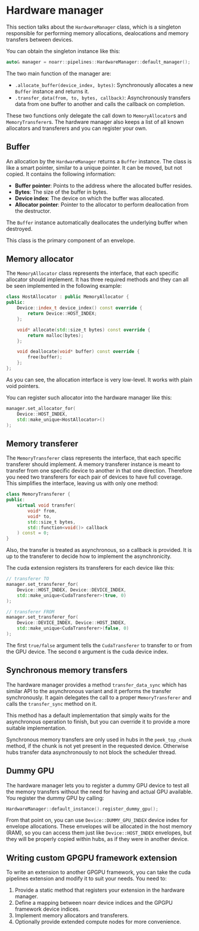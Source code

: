 # Hardware manager

This section talks about the `HardwareManager` class, which is a singleton responsible for performing memory allocations, dealocations and memory transfers between devices.

You can obtain the singleton instance like this:

```cpp
auto& manager = noarr::pipelines::HardwareManager::default_manager();
```

The two main function of the manager are:

- `.allocate_buffer(device_index, bytes)`: Synchronously allocates a new `Buffer` instance and returns it.
- `.transfer_data(from, to, bytes, callback)`: Asynchronously transfers data from one buffer to another and calls the callback on completion.

These two functions only delegate the call down to `MemoryAllocator`s and `MemoryTransferer`s. The hardware manager also keeps a list of all known allocators and transferers and you can register your own.


## Buffer

An allocation by the `HardwareManager` returns a `Buffer` instance. The class is like a smart pointer, similar to a unique pointer. It can be moved, but not copied. It contains the following information:

- **Buffer pointer**: Points to the address where the allocated buffer resides.
- **Bytes**: The size of the buffer in bytes.
- **Device index**: The device on which the buffer was allocated.
- **Allocator pointer**: Pointer to the allocator to perform deallocation from the destructor.

The `Buffer` instance automatically deallocates the underlying buffer when destroyed.

This class is the primary component of an envelope.


## Memory allocator

The `MemoryAllocator` class represents the interface, that each specific allocator should implement. It has three required methods and they can all be seen implemented in the following example:

```cpp
class HostAllocator : public MemoryAllocator {
public:
    Device::index_t device_index() const override {
        return Device::HOST_INDEX;
    };

    void* allocate(std::size_t bytes) const override {
        return malloc(bytes);
    };

    void deallocate(void* buffer) const override {
        free(buffer);
    };
};
```

As you can see, the allocation interface is very low-level. It works with plain void pointers.

You can register such allocator into the hardware manager like this:

```cpp
manager.set_allocator_for(
    Device::HOST_INDEX,
    std::make_unique<HostAllocator>()
);
```


## Memory transferer

The `MemoryTransferer` class represents the interface, that each specific transferer should implement. A memory transferer instance is meant to transfer from one specific device to another in that one direction. Therefore you need two transferers for each pair of devices to have full coverage. This simplifies the interface, leaving us with only one method:

```cpp
class MemoryTransferer {
public:
    virtual void transfer(
        void* from,
        void* to,
        std::size_t bytes,
        std::function<void()> callback
    ) const = 0;
}
```

Also, the transfer is treated as asynchronous, so a callback is provided. It is up to the transferer to decide how to implement the asynchronicity.

The cuda extension registers its transferers for each device like this:

```cpp
// transferer TO
manager.set_transferer_for(
    Device::HOST_INDEX, Device::DEVICE_INDEX,
    std::make_unique<CudaTransferer>(true, 0)
);

// transferer FROM
manager.set_transferer_for(
    Device::DEVICE_INDEX, Device::HOST_INDEX,
    std::make_unique<CudaTransferer>(false, 0)
);
```

The first `true/false` argument tells the `CudaTransferer` to transfer to or from the GPU device. The second `0` argument is the cuda device index.


## Synchronous memory transfers

The hardware manager provides a method `transfer_data_sync` which has similar API to the asynchronous variant and it performs the transfer synchronously. It again delegates the call to a proper `MemoryTransferer` and calls the `transfer_sync` method on it.

This method has a default implementation that simply waits for the asynchronous operation to finish, but you can override it to provide a more suitable implementation.

Synchronous memory transfers are only used in hubs in the `peek_top_chunk` method, if the chunk is not yet present in the requested device. Otherwise hubs transfer data asynchronously to not block the scheduler thread.


## Dummy GPU

The hardware manager lets you to register a dummy GPU device to test all the memory transfers without the need for having and actual GPU available. You register the dummy GPU by calling:

```cpp
HardwareManager::default_instance().register_dummy_gpu();
```

From that point on, you can use `Device::DUMMY_GPU_INDEX` device index for envelope allocations. These envelopes will be allocated in the host memory (RAM), so you can access them just like `Device::HOST_INDEX` envelopes, but they will be properly copied within hubs, as if they were in another device.


## Writing custom GPGPU framework extension

To write an extension to another GPGPU framework, you can take the cuda pipelines extension and modify it to suit your needs. You need to:

1. Provide a static method that registers your extension in the hardware manager.
2. Define a mapping between noarr device indices and the GPGPU framework device indices.
3. Implement memory allocators and transferers.
4. Optionally provide extended compute nodes for more convenience.
